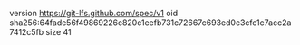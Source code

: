 version https://git-lfs.github.com/spec/v1
oid sha256:64fade56f49869226c820c1eefb731c72667c693ed0c3cfc1c7acc2a7412c5fb
size 41
